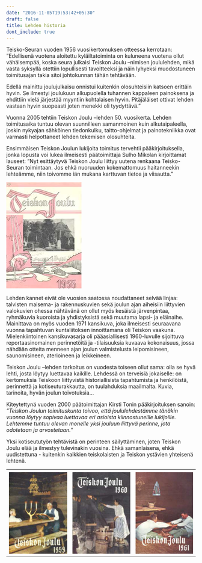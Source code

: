 ```yaml
---
date: "2016-11-05T19:53:42+05:30"
draft: false
title: Lehden historia
dont_include: true
---
```


Teisko-Seuran vuoden 1956 vuosikertomuksen otteessa kerrotaan: ”Edellisenä vuotena aloitettu kyläiltatoiminta on kuluneena vuotena ollut vähäisempää, koska seura julkaisi Teiskon Joulu –nimisen joululehden, mikä vasta syksyllä otettiin lopullisesti tavoitteeksi ja näin lyhyeksi muodostuneen toimitusajan takia sitoi johtokunnan tähän tehtävään.

Edellä mainittu joulujulkaisu onnistui kuitenkin olosuhteisiin katsoen erittäin hyvin. Se ilmestyi joulukuun alkupuolella tuhannen kappaleen painoksena ja ehdittiin vielä järjestää myyntiin kohtalaisen hyvin. Pitäjäläiset ottivat lehden vastaan hyvin suopeasti joten menekki oli tyydyttävä.”

Vuonna 2005 tehtiin Teiskon Joulu –lehden 50. vuosikerta. Lehden toimitusaika tuntuu olevan suunnilleen samanmoinen kuin alkutaipaleella, joskin nykyajan sähköinen tiedonkulku, taitto-ohjelmat ja painotekniikka ovat varmasti helpottaneet lehden tekemisen olosuhteita.

Ensimmäisen Teiskon Joulun lukijoita toimitus tervehtii pääkirjoituksella, jonka lopusta voi lukea ilmeisesti päätoimittaja Sulho Mikolan kirjoittamat lauseet: ”Nyt esittäytyvä Teiskon Joulu liittyy uutena renkaana Teisko-Seuran toimintaan. Jos ehkä nuoruuden kokemattomuus haitanneekin lehteämme, niin toivomme iän mukana karttuvan tietoa ja viisautta.”

![plot](../../../img/ekansi56.jpg) 		

Lehden kannet eivät ole vuosien saatossa noudattaneet selvää linjaa: talvisten maisema- ja rakennuskuvien sekä joulun ajan aiheisiin liittyvien valokuvien ohessa nähtävänä on ollut myös kesäistä järvenpintaa, ryhmäkuvia kuoroista ja yhdistyksistä sekä muutama lapsi- ja eläinaihe. Mainittava on myös vuoden 1971 kansikuva, joka ilmeisesti seuraavana vuonna tapahtuvan kuntaliitoksen innoittamana oli Teiskon vaakuna.
Mielenkiintoinen kansikuvasarja oli pääasiallisesti 1960-luvulle sijoittuva reportaasinomainen perinnetöitä ja -tilaisuuksia kuvaava kokonaisuus, jossa nähdään otteita menneen ajan joulun valmistelusta leipomisineen, saunomisineen, aterioineen ja leikkeineen.

Teiskon Joulu –lehden tarkoitus on vuodesta toiseen ollut sama: olla se hyvä lehti, josta löytyy luettavaa kaikille. Lehdessä on terveisiä jokaiselle: on kertomuksia Teiskoon liittyvistä historiallisista tapahtumista ja henkilöistä, perinnettä ja kotiseuturakkautta, on tuulahduksia maailmalta. Kuvia, tarinoita, hyvän joulun toivotuksia…

Kiteytettynä vuoden 2000 päätoimittajan Kirsti Tonin pääkirjoituksen sanoin:
*”Teiskon Joulun toimituskunta toivoo, että joululehdestämme tänäkin vuonna löytyy sopivaa luettavaa eri asioista kiinnostuneille lukijoille. Lehtemme tuntuu olevan monelle yksi jouluun liittyvä perinne, jota odotetaan ja arvostetaan.”*

Yksi kotiseututyön tehtävistä on perinteen säilyttäminen, joten Teiskon Joulu elää ja ilmestyy tulevinakin vuosina. Ehkä samanlaisena, ehkä uudistettuna - kuitenkin kaikkien teiskolaisten ja Teiskon ystävien yhteisenä lehtenä.

|       |  |   |
| ----------- | ----------- |----------- |
|       |        |        |
| ![plot](../../../img/malli1.jpg)  | ![plot](../../../img/malli2.jpg)    |  ![plot](../../../img/malli3.jpg)   |
